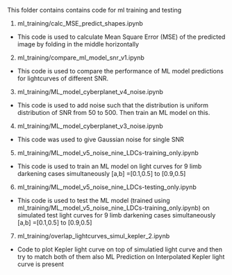 This folder contains contains code for ml training and testing

1. ml_training/calc_MSE_predict_shapes.ipynb
- This code is used to calculate Mean Square Error (MSE) of the predicted image by folding in the middle horizontally

2. ml_training/compare_ml_model_snr_v1.ipynb
- This code is used to compare the performance of ML model predictions for lightcurves of different SNR.

3. ml_training/ML_model_cyberplanet_v4_noise.ipynb
- This code is used to add noise such that the distribution is uniform distribution of SNR from 50 to 500. Then train an ML model on this.

4. ml_training/ML_model_cyberplanet_v3_noise.ipynb
- This code was used to give Gaussian noise for single SNR

5. ml_training/ML_model_v5_noise_nine_LDCs-training_only.ipynb
- This code is used to train an ML model on light curves for 9 limb darkening cases simultaneously [a,b] =[0.1,0.5] to [0.9,0.5]

6. ml_training/ML_model_v5_noise_nine_LDCs-testing_only.ipynb
- This code is used to test the ML model (trained using ml_training/ML_model_v5_noise_nine_LDCs-training_only.ipynb) on simulated test light curves for 9 limb darkening cases simultaneously [a,b] =[0.1,0.5] to [0.9,0.5]

7. ml_training/overlap_lightcurves_simul_kepler_2.ipynb
- Code to plot Kepler light curve on top of simulatied light curve and then try to match both of them also ML Prediction on Interpolated Kepler light curve is present